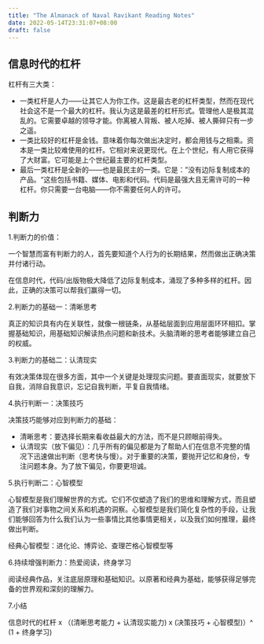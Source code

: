 ```yaml
---
title: "The Almanack of Naval Ravikant Reading Notes"
date: 2022-05-14T23:31:07+08:00
draft: false
---
```


## 信息时代的杠杆

杠杆有三大类：

* 一类杠杆是人力——让其它人为你工作。这是最古老的杠杆类型，然而在现代社会这不是一个最大的杠杆。我认为这是最差的杠杆形式。管理他人是极其混乱的。它需要卓越的领导才能。你离被人背叛、被人吃掉、被人撕碎只有一步之遥。
* 一类比较好的杠杆是金钱。意味着你每次做出决定时，都会用钱与之相乘。资本是一类比较难使用的杠杆。它相对来说更现代。在上个世纪，有人用它获得了大财富。它可能是上个世纪最主要的杠杆类型。
* 最后一类杠杆是全新的——也是最民主的一类。它是：”没有边际复制成本的产品。“这些包括书籍、媒体、电影和代码。代码是最强大且无需许可的一种杠杆。你只需要一台电脑——你不需要任何人的许可。


## 判断力

1.判断力的价值：

一个智慧而富有判断力的人，首先要知道个人行为的长期结果，然而做出正确决策并付诸行动。

在信息时代，代码/出版物极大降低了边际复制成本，涌现了多种多样的杠杆。因此，正确的决策可以帮我们赢得一切。

2.判断力的基础一：清晰思考

真正的知识具有内在关联性，就像一根链条，从基础层面到应用层面环环相扣。掌握基础知识，用基础知识解读热点问题和新技术。头脑清晰的思考者能够建立自己的权威。

3.判断力的基础二：认清现实

有效决策体现在很多方面，其中一个关键是处理现实问题。要直面现实，就要放下自我，消除自我意识，忘记自我判断，平复自我情绪。

4.执行判断一：决策技巧

决策技巧能够对应到判断力的基础：

* 清晰思考：要选择长期来看收益最大的方法，而不是只顾眼前得失。
* 认清现实（放下偏见）：几乎所有的偏见都是为了帮助人们在信息不完整的情况下迅速做出判断（思考快与慢）。对于重要的决策，要抛开记忆和身份，专注问题本身。为了放下偏见，你要更坦诚。

5.执行判断二：心智模型

心智模型是我们理解世界的方式。它们不仅塑造了我们的思维和理解方式，而且塑造了我们对事物之间关系和机遇的洞察。心智模型是我们简化复杂性的手段，让我们能够回答为什么我们认为一些事情比其他事情更相关，以及我们如何推理，最终做出判断。

经典心智模型：进化论、博弈论、查理芒格心智模型等

6.持续增强判断力：热爱阅读，终身学习

阅读经典作品，关注底层原理和基础知识。以原著和经典为基础，能够获得足够完备的世界观和深刻的理解力。

7.小结

信息时代的杠杆 x （(清晰思考能力 + 认清现实能力) x (决策技巧 + 心智模型)）^ (1 + 终身学习)
